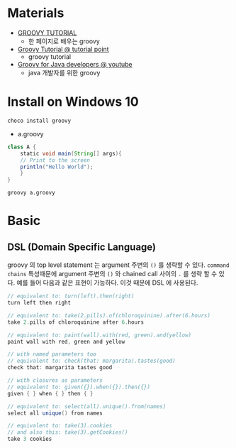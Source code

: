# Materials

* [GROOVY TUTORIAL](http://www.newthinktank.com/2016/04/groovy-tutorial/)
  * 한 페이지로 배우는 groovy
* [Groovy Tutorial @ tutorial point](https://www.tutorialspoint.com/groovy/index.htm)
  * groovy tutorial
* [Groovy for Java developers @ youtube](https://www.youtube.com/watch?v=BXRDTiJfrSE)
  * java 개발자를 위한 groovy

# Install on Windows 10

```
choco install groovy
```

* a.groovy

```groovy
class A {
    static void main(String[] args){
    // Print to the screen
    println("Hello World");
    }
}
```

```
groovy a.groovy
```

# Basic
 
## DSL (Domain Specific Language)

groovy 의 top level statement 는 argument 주변의 `()` 를 생략할 수 있다. `command chains` 특성때문에 argument 주변의 `()` 와 chained call 사이의 `.` 를 생략 할 수 있다. 예를 들어 다음과 같은 표현이 가능하다. 이것 때문에 DSL 에 사용된다.

```groovy
// equivalent to: turn(left).then(right)
turn left then right

// equivalent to: take(2.pills).of(chloroquinine).after(6.hours)
take 2.pills of chloroquinine after 6.hours

// equivalent to: paint(wall).with(red, green).and(yellow)
paint wall with red, green and yellow

// with named parameters too
// equivalent to: check(that: margarita).tastes(good)
check that: margarita tastes good

// with closures as parameters
// equivalent to: given({}).when({}).then({})
given { } when { } then { }

// equivalent to: select(all).unique().from(names)
select all unique() from names

// equivalent to: take(3).cookies
// and also this: take(3).getCookies()
take 3 cookies
```